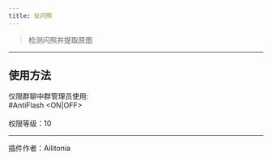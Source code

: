 ```yaml
---
title: 反闪照
---
```


> 检测闪照并提取原图

---
## 使用方法
仅限群聊中群管理员使用:<br/>
\#AntiFlash <ON|OFF><br/><br/>
权限等级：10

---
插件作者：Ailitonia